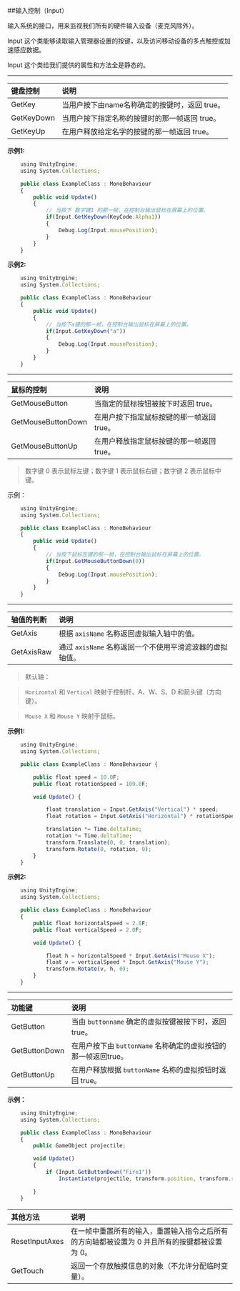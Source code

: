 ##输入控制（Input）

输入系统的接口，用来监视我们所有的硬件输入设备（麦克风除外）。

Input 这个类能够读取输入管理器设置的按键，以及访问移动设备的多点触控或加速感应数据。

Input 这个类给我们提供的属性和方法全是静态的。

---

|键盘控制|说明|
|:--|:--|
|GetKey|当用户按下由name名称确定的按键时，返回 true。|
|GetKeyDown|当用户按下指定名称的按键时的那一帧返回 true。|
|GetKeyUp|在用户释放给定名字的按键的那一帧返回 true。|

**示例1:**
```javascript
    using UnityEngine;
    using System.Collections;

    public class ExampleClass : MonoBehaviour
    {
        public void Update()
        {
            // 当按下 数字键1 的那一帧，在控制台输出鼠标在屏幕上的位置。 
            if(Input.GetKeyDown(KeyCode.Alpha1)) 
            { 
                Debug.Log(Input.mousePosition); 
            } 
        } 
    }
```

**示例2:**
```javascript    
    using UnityEngine;     
    using System.Collections;    

    public class ExampleClass : MonoBehaviour    
    {        
        public void Update()        
        {                            
            // 当按下a键的那一帧，在控制台输出鼠标在屏幕上的位置。	                
            if(Input.GetKeyDown("a"))            
            {                
                Debug.Log(Input.mousePosition);            
            }        
        }    
    }
```

---

|鼠标的控制|说明|
|:--|:--|
|GetMouseButton|当指定的鼠标按钮被按下时返回 true。|
|GetMouseButtonDown|在用户按下指定鼠标按键的那一帧返回 true。|
|GetMouseButtonUp|在用户释放指定鼠标按键的那一帧返回 true。|

>数字键 0 表示鼠标左键；数字键 1 表示鼠标右键；数字键 2 表示鼠标中键。

示例：
```javascript
    using UnityEngine; 
    using System.Collections;

    public class ExampleClass : MonoBehaviour
    {
        public void Update()
        {                
            // 当按下鼠标左键的那一帧，在控制台输出鼠标在屏幕上的位置。	
            if(Input.GetMouseButtonDown(0))
            {
                Debug.Log(Input.mousePosition);
            }
        }
    }
```

---

|轴值的判断|说明|
|:--|:--|
|GetAxis| 根据 `axisName` 名称返回虚拟输入轴中的值。|
|GetAxisRaw|通过 `axisName` 名称返回一个不使用平滑滤波器的虚拟轴值。|

>默认轴：

>`Horizontal` 和 `Vertical` 映射于控制杆、A、W、S、D 和箭头键（方向键）。 

>`Mouse X` 和 `Mouse Y` 映射于鼠标。

**示例1:**
```javascript
    using UnityEngine;
    using System.Collections;

    public class ExampleClass : MonoBehaviour {

        public float speed = 10.0F;
        public float rotationSpeed = 100.0F;

        void Update() {

            float translation = Input.GetAxis("Vertical") * speed;
            float rotation = Input.GetAxis("Horizontal") * rotationSpeed;

            translation *= Time.deltaTime;
            rotation *= Time.deltaTime;
            transform.Translate(0, 0, translation);
            transform.Rotate(0, rotation, 0);
        }
    }
```

**示例2:**
```javascript
    using UnityEngine;
    using System.Collections;

    public class ExampleClass : MonoBehaviour 
    {
        public float horizontalSpeed = 2.0F;
        public float verticalSpeed = 2.0F;

        void Update() {

            float h = horizontalSpeed * Input.GetAxis("Mouse X");
            float v = verticalSpeed * Input.GetAxis("Mouse Y");
            transform.Rotate(v, h, 0);
        }
    }

```

---

|功能键|说明|
|:--|:--|
|GetButton|当由 `buttonname` 确定的虚拟按键被按下时，返回 true。|
|GetButtonDown|在用户按下由 `buttonName` 名称确定的虚拟按钮的那一帧返回true。|
|GetButtonUp|在用户释放根据 `buttonName` 名称的虚拟按钮时返回 true。|

**示例：**
```javascript
    using UnityEngine;
    using System.Collections;

    public class ExampleClass : MonoBehaviour 
    {
        public GameObject projectile;

        void Update() 
        {
            if (Input.GetButtonDown("Fire1"))
                Instantiate(projectile, transform.position, transform.rotation);

        }
    }
```

|其他方法|说明|
|:--|:--|
|ResetInputAxes|在一帧中重置所有的输入，重置输入指令之后所有的方向轴都被设置为 0 并且所有的按键都被设置为 0。|
|GetTouch|返回一个存放触摸信息的对象（不允许分配临时变量）。|